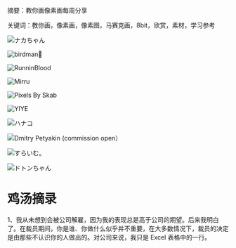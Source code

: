 摘要：教你画像素画每周分享

关键词：教你画，像素画，像素图，马赛克画，8bit，欣赏，素材，学习参考


![[ナカちゃん](https://x.com/iamNakachan "ナカちゃん")](https://pbs.twimg.com/media/GjS9gQwbMAAVaWW?format=png&name=900x900)


![[birdman🦊](birdman.fanbox.cc "birdman🦊")](https://pbs.twimg.com/media/GjQtMOdbQAERChF?format=png&name=medium)


![[RunninBlood](runninblood.itch.io "RunninBlood")](https://pbs.twimg.com/media/GjD3hiXXwAAxlb0?format=png&name=medium)

![[Mirru](https://x.com/mirrutatep "Mirru")](https://pbs.twimg.com/media/GiKKNboW4AA7hF_?format=png&name=900x900)

![[Pixels By Skab](http://twitch.tv/skab86 "Pixels By Skab")](https://pbs.twimg.com/media/GjShtiSWcAA66QO?format=png&name=large)

![[YIYE](https://x.com/yiyepixel "YIYE")](https://pbs.twimg.com/media/GjO6gURaQAIWjZM?format=png&name=small)


![[ハナコ](https://x.com/SpecialHANAKO "ハナコ")](https://pbs.twimg.com/media/GjLVPqJagAA8Azp?format=png&name=medium)


![[Dmitry Petyakin (commission open）](http://linktr.ee/El_Metallico "Dmitry Petyakin")](https://pbs.twimg.com/media/GjM_9swWoAIkCH2?format=png&name=900x900)

![[すらいむ。](https://bsky.app/profile/sraim.bsky.social "すらいむ。")](https://pbs.twimg.com/media/GjMn9h0bgAAaF0B?format=png&name=medium)


![[ドトンちゃん](https://x.com/dotonchan "ドトンちゃん")](https://pbs.twimg.com/media/GjOAI4EaEAAJsw8?format=jpg&name=medium)


# 鸡汤摘录

1、我从未想到会被公司解雇，因为我的表现总是高于公司的期望。后来我明白了。在裁员期间，你是谁、你做什么似乎并不重要，在大多数情况下，裁员的决定是由那些不认识你的人做出的。对公司来说，我只是 Excel 表格中的一行。